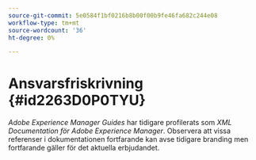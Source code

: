 ```yaml
---
source-git-commit: 5e0584f1bf0216b8b00f00b9fe46fa682c244e08
workflow-type: tm+mt
source-wordcount: '36'
ht-degree: 0%

---
```

# Ansvarsfriskrivning {#id2263D0P0TYU}

*Adobe Experience Manager Guides* har tidigare profilerats som *XML Documentation för Adobe Experience Manager*. Observera att vissa referenser i dokumentationen fortfarande kan avse tidigare branding men fortfarande gäller för det aktuella erbjudandet.

